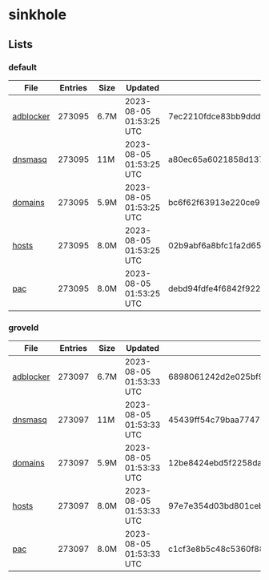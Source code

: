 # sinkhole

## Lists

### default

|File|Entries|Size|Updated|Hash|
|-|-|-|-|-|
|[adblocker](https://raw.githubusercontent.com/groveld/sinkhole/lists/default/adblocker.txt)|273095|6.7M|2023-08-05 01:53:25 UTC|7ec2210fdce83bb9dddd9f15349e05ea170ae3f46600095633eeb797816f2dbf|
|[dnsmasq](https://raw.githubusercontent.com/groveld/sinkhole/lists/default/dnsmasq.txt)|273095|11M|2023-08-05 01:53:25 UTC|a80ec65a6021858d137d77785546d120462ee5d0127eda5e9b39b46c33f65137|
|[domains](https://raw.githubusercontent.com/groveld/sinkhole/lists/default/domains.txt)|273095|5.9M|2023-08-05 01:53:25 UTC|bc6f62f63913e220ce90bcaae44ec06f2a97de987e0bcaa981d746c7b0aec003|
|[hosts](https://raw.githubusercontent.com/groveld/sinkhole/lists/default/hosts.txt)|273095|8.0M|2023-08-05 01:53:25 UTC|02b9abf6a8bfc1fa2d65fbf009109d26508f3b1cfbed5c4e817fa4dd07adecf2|
|[pac](https://raw.githubusercontent.com/groveld/sinkhole/lists/default/pac.txt)|273095|8.0M|2023-08-05 01:53:25 UTC|debd94fdfe4f6842f9229f34f38c43d4d61974e587063a0df32cbdffef7fc0f5|

### groveld

|File|Entries|Size|Updated|Hash|
|-|-|-|-|-|
|[adblocker](https://raw.githubusercontent.com/groveld/sinkhole/lists/groveld/adblocker.txt)|273097|6.7M|2023-08-05 01:53:33 UTC|6898061242d2e025bf95ab5f2aafb6db2731868b83b5a2f63f5d44313be00b73|
|[dnsmasq](https://raw.githubusercontent.com/groveld/sinkhole/lists/groveld/dnsmasq.txt)|273097|11M|2023-08-05 01:53:33 UTC|45439ff54c79baa77473b136e5366395d5bb18671aedd45016febbef89b6db76|
|[domains](https://raw.githubusercontent.com/groveld/sinkhole/lists/groveld/domains.txt)|273097|5.9M|2023-08-05 01:53:33 UTC|12be8424ebd5f2258dae5fcd4c9dc3f323b9237ef863baa399b5969aed364e7a|
|[hosts](https://raw.githubusercontent.com/groveld/sinkhole/lists/groveld/hosts.txt)|273097|8.0M|2023-08-05 01:53:33 UTC|97e7e354d03bd801ceb91ac301ff9d24e5239f5d89062421be4662937e05126f|
|[pac](https://raw.githubusercontent.com/groveld/sinkhole/lists/groveld/pac.txt)|273097|8.0M|2023-08-05 01:53:33 UTC|c1cf3e8b5c48c5360f8805ba0e5eba862acd7b0ef458141eb1509146198a31e0|
